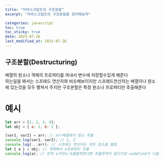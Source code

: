 ```yaml
---
title: "자바스크립트의 구조분할"
excerpt: "자바스크립트의 구조분할을 정리해보자"

categories: javascript
toc: true
toc_sticky: true
date: 2023-07-26
last_modified_at: 2023-07-26
---
```


## 구조분할(Destructuring)

배열의 원소나 객체의 프로퍼티를 꺼내서 변수에 저장할수있게 해준다  
하는일을 봐서는 스프레드 연산자와 비슷해보이지만 스프레드연산자는 배열이나 원소에 있는것을 모두 펼쳐서 주지만 구조분할은 특정 원소나 프로퍼티만 추출해준다

# 예시

```javascript
let arr = [1, 2, 3, 4];
let obj = { a: 1, b: 2 };

[var1, var2] = arr; // arr배열에서 원소 추출
console.log(var1, var2); // 1, 2
console.log(...arr); // 스프레드 연산자는 모든 원소를 펼침
let { a } = obj; // 객체에서 a프로퍼티 추출
console.log(a); // 만약 a가아닌 b를출력한다면 추출한적이 없으므로 undefind가 나옴
```
